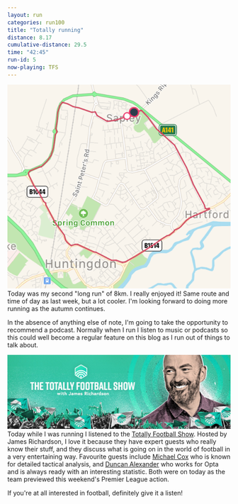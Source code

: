 ```yaml
---
layout: run
categories: run100
title: "Totally running"
distance: 8.17
cumulative-distance: 29.5
time: "42:45"
run-id: 5
now-playing: TFS
---
```


![A map from Fitbit of my run](/assets/images/2020-09-26/fitbit-map.png)
Today was my second "long run" of 8km. I really enjoyed it! Same route and time of day as last week, but a lot cooler. I'm looking forward to doing more running as the autumn continues.

In the absence of anything else of note, I'm going to take the opportunity to recommend a podcast. Normally when I run I listen to music or podcasts so this could well become a regular feature on this blog as I run out of things to talk about.

![Totally Football Show logo](/assets/images/2020-09-26/tfs.jpg)
Today while I was running I listened to the [Totally Football Show](https://www.thetotallyfootballshow.com/). Hosted by James Richardson, I love it because they have expert guests who really know their stuff, and they discuss what is going on in the world of football in a very entertaining way. Favourite guests include [Michael Cox](https://twitter.com/zonal_marking) who is known for detailed tactical analysis, and [Duncan Alexander](https://twitter.com/oilysailor) who works for Opta and is always ready with an interesting statistic. Both were on today as the team previewed this weekend's Premier League action.

If you're at all interested in football, definitely give it a listen!
